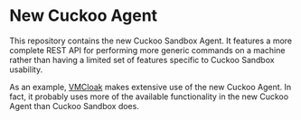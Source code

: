 New Cuckoo Agent
================

This repository contains the new Cuckoo Sandbox Agent. It features a more
complete REST API for performing more generic commands on a machine rather
than having a limited set of features specific to Cuckoo Sandbox usability.

As an example, [VMCloak][vmcloak] makes extensive use of the new Cuckoo Agent.
In fact, it probably uses more of the available functionality in the new
Cuckoo Agent than Cuckoo Sandbox does.

[vmcloak]: https://github.com/jbremer/vmcloak
